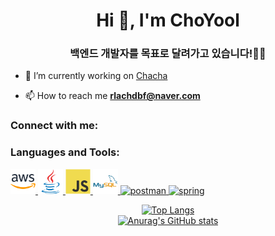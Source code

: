 <h1 align="center">Hi 👋, I'm ChoYool</h1>
<h3 align="center">백엔드 개발자를 목표로 달려가고 있습니다!🏃‍♀️</h3>

- 🔭 I’m currently working on [Chacha](https://github.com/WomenTech-Chacha/Chacha)

- 📫 How to reach me **rlachdbf@naver.com**

<h3 align="left">Connect with me:</h3>
<p align="left">
</p>

<h3 align="left">Languages and Tools:</h3>
<p align="left"> 
  <a href="https://aws.amazon.com" target="_blank" rel="noreferrer"> 
    <img src="https://raw.githubusercontent.com/devicons/devicon/master/icons/amazonwebservices/amazonwebservices-original-wordmark.svg" alt="aws" width="40" height="40"/> 
  </a> 
  <a href="https://www.java.com" target="_blank" rel="noreferrer"> 
    <img src="https://raw.githubusercontent.com/devicons/devicon/master/icons/java/java-original.svg" alt="java" width="40" height="40"/>
  </a> 
  <a href="https://developer.mozilla.org/en-US/docs/Web/JavaScript" target="_blank" rel="noreferrer"> 
    <img src="https://raw.githubusercontent.com/devicons/devicon/master/icons/javascript/javascript-original.svg" alt="javascript" width="40" height="40"/> 
  </a> 
  <a href="https://www.mysql.com/" target="_blank" rel="noreferrer"> 
    <img src="https://raw.githubusercontent.com/devicons/devicon/master/icons/mysql/mysql-original-wordmark.svg" alt="mysql" width="40" height="40"/>
  </a> 
  <a href="https://postman.com" target="_blank" rel="noreferrer"> 
    <img src="https://www.vectorlogo.zone/logos/getpostman/getpostman-icon.svg" alt="postman" width="40" height="40"/> 
  </a> 
  <a href="https://spring.io/" target="_blank" rel="noreferrer"> 
    <img src="https://www.vectorlogo.zone/logos/springio/springio-icon.svg" alt="spring" width="40" height="40"/> 
  </a> 
</p>
<div align="center">
  
<!-- most used language -->
[![Top Langs](https://github-readme-stats.vercel.app/api/top-langs/?username=kimchoyool&layout=compact)](https://github.com/kimchoyool/github-readme-stats) 
<br> <!-- Github Status --> [![Anurag's GitHub stats](https://github-readme-stats.vercel.app/api?username=kimchoyool&show_icons=true&theme=dracula)](https://github.com/kimchoyool/github-readme-stats)

</div>
